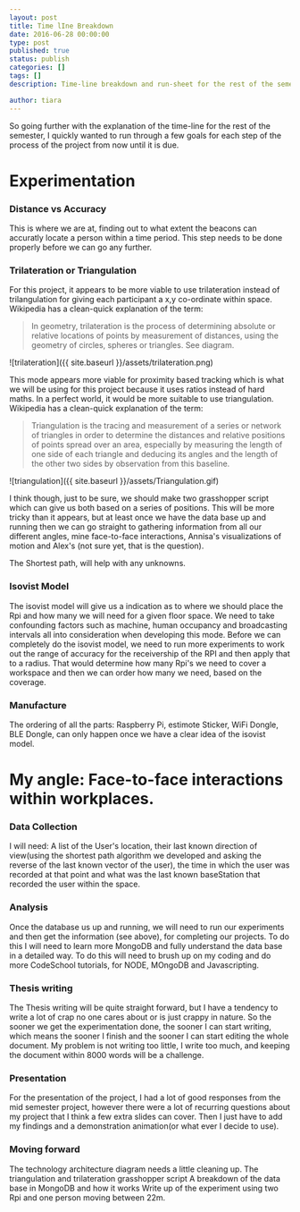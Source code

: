 ```yaml
---
layout: post
title: Time lIne Breakdown
date: 2016-06-28 00:00:00
type: post
published: true
status: publish
categories: []
tags: []
description: Time-line breakdown and run-sheet for the rest of the semester 

author: tiara
---
```


So going further with the explanation of the time-line for the rest of the semester, I quickly wanted to run through a few goals for each step of the process of the project from now until it is due. 

# Experimentation

### Distance vs Accuracy

This is where we are at, finding out to what extent the beacons can accuratly locate a person within a time period. This step needs to be done properly before we can go any further. 

### Trilateration or Triangulation

For this project, it appears to be more viable to use trilateration instead of trilangulation for giving each participant a x,y co-ordinate within space. Wikipedia has a clean-quick explanation of the term:

>In geometry, trilateration is the process of determining absolute or relative locations of points by measurement of distances, using the geometry of circles, spheres or triangles. See diagram. 

![trilateration]({{ site.baseurl }}/assets/trilateration.png)

This mode appears more viable for proximity based tracking which is what we will be using for this project because it uses ratios instead of hard maths. In a perfect world, it would be more suitable to use triangulation. Wikipedia has a clean-quick explanation of the term:

>Triangulation is the tracing and measurement of a series or network of triangles in order to determine the distances and relative positions of points spread over an area, especially by measuring the length of one side of each triangle and deducing its angles and the length of the other two sides by observation from this baseline.

![triangulation]({{ site.baseurl }}/assets/Triangulation.gif)

I think though, just to be sure, we should make two grasshopper script which can give us both based on a series of positions. This will be more tricky than it appears, but at least once we have the data base up and running then we can go straight to gathering information from all our different angles, mine face-to-face interactions, Annisa's visualizations of motion and Alex's (not sure yet, that is the question). 

The Shortest path, will help with any unknowns. 

### Isovist Model

The isovist model will give us a indication as to where we should place the Rpi and how many we will need for a given floor space. We need to take confounding factors such as machine, human occupancy and broadcasting intervals all into consideration when developing this mode. Before we can completely do the isovist model, we need to run more experiments to work out the range of accuracy for the receivership of the RPI and then apply that to a radius. That would determine how many Rpi's we need to cover a workspace and then we can order how many we need, based on the coverage. 

### Manufacture

The ordering of all the parts: Raspberry Pi, estimote Sticker, WiFi Dongle, BLE Dongle, can only happen once we have a clear idea of the isovist model. 

# My angle: Face-to-face interactions within workplaces. 

### Data Collection

I will need: A list of the User's location, their last known direction of view(using the shortest path algorithm we developed and asking the reverse of the last known vector of the user), the time in which the user was recorded at that point and what was the last known baseStation that recorded the user within the space. 

### Analysis 

Once the database us up and running, we will need to run our experiments and then get the information (see above), for completing our projects. To do this I will need to learn more MongoDB and fully understand the data base in a detailed way. To do this  will need to brush up on my coding and do more CodeSchool tutorials, for NODE, MOngoDB and Javascripting. 

### Thesis writing 

The Thesis writing will be quite straight forward, but I have a tendency to write a lot of crap no one cares about or is just crappy in nature. So the sooner we get the experimentation done, the sooner I can start writing, which means the sooner I finish and the sooner I can start editing the whole document. My problem is not writing too little, I write too much, and keeping the document within 8000 words will be a challenge. 

### Presentation

For the presentation of the project, I had a lot of good responses from the mid semester project, however there were a lot of recurring questions about my project that I think a few extra slides can cover. Then I just have to add my findings and a demonstration animation(or what ever I decide to use). 

### Moving forward 

The technology architecture diagram needs a little cleaning up. 
The triangulation and trilateration grasshopper script 
A breakdown of the data base in MongoDB and how it works 
Write up of the experiment using two Rpi and one person moving between 22m. 



